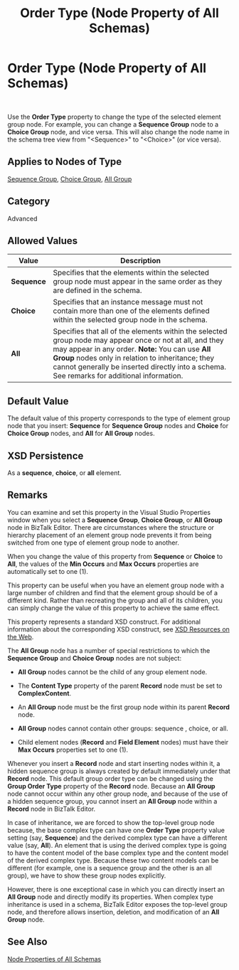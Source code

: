 ﻿---
title: Order Type (Node Property of All Schemas)
TOCTitle: Order Type (Node Property of All Schemas)
ms:assetid: c08082e1-4ee8-4b13-90d8-ec920b95eda5
ms:mtpsurl: https://msdn.microsoft.com/en-us/library/Aa578439(v=BTS.80)
ms:contentKeyID: 51530928
ms.date: 08/30/2017
mtps_version: v=BTS.80
---

# Order Type (Node Property of All Schemas)

 

Use the **Order Type** property to change the type of the selected element group node. For example, you can change a **Sequence Group** node to a **Choice Group** node, and vice versa. This will also change the node name in the schema tree view from "\<Sequence\>" to "\<Choice\>" (or vice versa).

## Applies to Nodes of Type

[Sequence Group](sequence-group-node-properties.md), [Choice Group](choice-group-node-properties.md), [All Group](all-group-node-properties.md)

## Category

Advanced

## Allowed Values

<table>
<thead>
<tr class="header">
<th>Value</th>
<th>Description</th>
</tr>
</thead>
<tbody>
<tr class="odd">
<td><strong>Sequence</strong></td>
<td>Specifies that the elements within the selected group node must appear in the same order as they are defined in the schema.</td>
</tr>
<tr class="even">
<td><strong>Choice</strong></td>
<td>Specifies that an instance message must not contain more than one of the elements defined within the selected group node in the schema.</td>
</tr>
<tr class="odd">
<td><strong>All</strong></td>
<td>Specifies that all of the elements within the selected group node may appear once or not at all, and they may appear in any order. <strong>Note:</strong> You can use <strong>All Group</strong> nodes only in relation to inheritance; they cannot generally be inserted directly into a schema. See remarks for additional information.</td>
</tr>
</tbody>
</table>


## Default Value

The default value of this property corresponds to the type of element group node that you insert: **Sequence** for **Sequence Group** nodes and **Choice** for **Choice Group** nodes, and **All** for **All Group** nodes.

## XSD Persistence

As a **sequence**, **choice**, or **all** element.

## Remarks

You can examine and set this property in the Visual Studio Properties window when you select a **Sequence Group**, **Choice Group**, or **All Group** node in BizTalk Editor. There are circumstances where the structure or hierarchy placement of an element group node prevents it from being switched from one type of element group node to another.

When you change the value of this property from **Sequence** or **Choice** to **All**, the values of the **Min Occurs** and **Max Occurs** properties are automatically set to one (1).

This property can be useful when you have an element group node with a large number of children and find that the element group should be of a different kind. Rather than recreating the group and all of its children, you can simply change the value of this property to achieve the same effect.

This property represents a standard XSD construct. For additional information about the corresponding XSD construct, see [XSD Resources on the Web](https://msdn.microsoft.com/library/aa547363\(v=bts.80\)).

The **All Group** node has a number of special restrictions to which the **Sequence Group** and **Choice Group** nodes are not subject:

  - **All Group** nodes cannot be the child of any group element node.

  - The **Content Type** property of the parent **Record** node must be set to **ComplexContent**.

  - An **All Group** node must be the first group node within its parent **Record** node.

  - **All Group** nodes cannot contain other groups: sequence , choice, or all.

  - Child element nodes (**Record** and **Field Element** nodes) must have their **Max Occurs** properties set to one (1).

Whenever you insert a **Record** node and start inserting nodes within it, a hidden sequence group is always created by default immediately under that **Record** node. This default group order type can be changed using the **Group Order Type** property of the **Record** node. Because an **All Group** node cannot occur within any other group node, and because of the use of a hidden sequence group, you cannot insert an **All Group** node within a **Record** node in BizTalk Editor.

In case of inheritance, we are forced to show the top-level group node because, the base complex type can have one **Order Type** property value setting (say, **Sequence**) and the derived complex type can have a different value (say, **All**). An element that is using the derived complex type is going to have the content model of the base complex type and the content model of the derived complex type. Because these two content models can be different (for example, one is a sequence group and the other is an all group), we have to show these group nodes explicitly.

However, there is one exceptional case in which you can directly insert an **All Group** node and directly modify its properties. When complex type inheritance is used in a schema, BizTalk Editor exposes the top-level group node, and therefore allows insertion, deletion, and modification of an **All Group** node.

## See Also

[Node Properties of All Schemas](node-properties-of-all-schemas.md)

